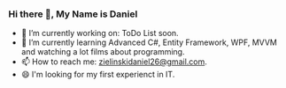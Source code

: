 ### Hi there 👋, My Name is Daniel


- 🔭 I’m currently working on: ToDo List soon.
- 🌱 I’m currently learning Advanced C#, Entity Framework, WPF, MVVM and watching a lot films about programming.
- 📫 How to reach me: zielinskidaniel26@gmail.com.
- 😄 I'm looking for my first experienct in IT.

